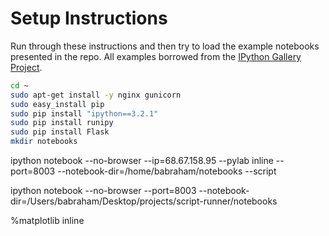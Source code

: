 # Setup Instructions

Run through these instructions and then try to load the example notebooks presented in the repo. All examples borrowed from the [IPython Gallery Project](https://github.com/ipython/ipython/wiki/A-gallery-of-interesting-IPython-Notebooks).

```bash
cd ~
sudo apt-get install -y nginx gunicorn
sudo easy_install pip
sudo pip install "ipython==3.2.1"
sudo pip install runipy
sudo pip install Flask
mkdir notebooks
```

ipython notebook --no-browser --ip=68.67.158.95 --pylab inline --port=8003 --notebook-dir=/home/babraham/notebooks --script

ipython notebook --no-browser --port=8003 --notebook-dir=/Users/babraham/Desktop/projects/script-runner/notebooks

%matplotlib inline
